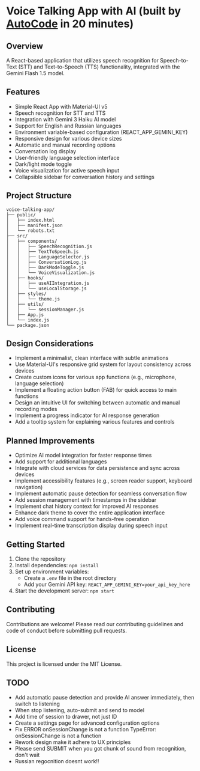 # Voice Talking App with AI (built by [AutoCode](https://autocode.work) in 20 minutes)

## Overview

A React-based application that utilizes speech recognition for Speech-to-Text (STT) and Text-to-Speech (TTS) functionality, integrated with the Gemini Flash 1.5 model.

## Features

-   Simple React App with Material-UI v5
-   Speech recognition for STT and TTS
-   Integration with Gemini 3 Haiku AI model
-   Support for English and Russian languages
-   Environment variable-based configuration (REACT_APP_GEMINI_KEY)
-   Responsive design for various device sizes
-   Automatic and manual recording options
-   Conversation log display
-   User-friendly language selection interface
-   Dark/light mode toggle
-   Voice visualization for active speech input
-   Collapsible sidebar for conversation history and settings

## Project Structure

```
voice-talking-app/
├── public/
│   ├── index.html
│   ├── manifest.json
│   └── robots.txt
├── src/
│   ├── components/
│   │   ├── SpeechRecognition.js
│   │   ├── TextToSpeech.js
│   │   ├── LanguageSelector.js
│   │   ├── ConversationLog.js
│   │   ├── DarkModeToggle.js
│   │   └── VoiceVisualization.js
│   ├── hooks/
│   │   ├── useAIIntegration.js
│   │   └── useLocalStorage.js
│   ├── styles/
│   │   └── theme.js
│   ├── utils/
│   │   └── sessionManager.js
│   ├── App.js
│   └── index.js
└── package.json
```

## Design Considerations

-   Implement a minimalist, clean interface with subtle animations
-   Use Material-UI's responsive grid system for layout consistency across devices
-   Create custom icons for various app functions (e.g., microphone, language selection)
-   Implement a floating action button (FAB) for quick access to main functions
-   Design an intuitive UI for switching between automatic and manual recording modes
-   Implement a progress indicator for AI response generation
-   Add a tooltip system for explaining various features and controls

## Planned Improvements

-   Optimize AI model integration for faster response times
-   Add support for additional languages
-   Integrate with cloud services for data persistence and sync across devices
-   Implement accessibility features (e.g., screen reader support, keyboard navigation)
-   Implement automatic pause detection for seamless conversation flow
-   Add session management with timestamps in the sidebar
-   Implement chat history context for improved AI responses
-   Enhance dark theme to cover the entire application interface
-   Add voice command support for hands-free operation
-   Implement real-time transcription display during speech input

## Getting Started

1. Clone the repository
2. Install dependencies: `npm install`
3. Set up environment variables:
    - Create a `.env` file in the root directory
    - Add your Gemini API key: `REACT_APP_GEMINI_KEY=your_api_key_here`
4. Start the development server: `npm start`

## Contributing

Contributions are welcome! Please read our contributing guidelines and code of conduct before submitting pull requests.

## License

This project is licensed under the MIT License.

## TODO

-   Add automatic pause detection and provide AI answer immediately, then switch to listening
-   When stop listening, auto-submit and send to model
-   Add time of session to drawer, not just ID
-   Create a settings page for advanced configuration options
-   Fix ERROR onSessionChange is not a function TypeError: onSessionChange is not a function
-   Rework design make it adhere to UX principles
-   Please send SUBMIT when you got chunk of sound from recognition, don't wait
-   Russian regocnition doesnt work!!
